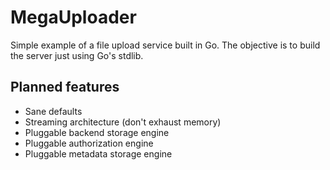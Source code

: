 # MegaUploader

Simple example of a file upload service built in Go. The objective is to build the
server just using Go's stdlib.

## Planned features

- Sane defaults
- Streaming architecture (don't exhaust memory)
- Pluggable backend storage engine
- Pluggable authorization engine
- Pluggable metadata storage engine
